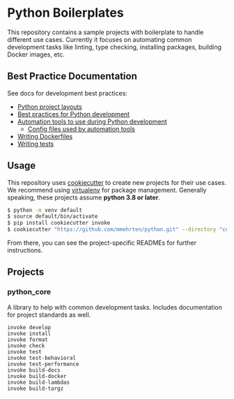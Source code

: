 # Python Boilerplates

This repository contains a sample projects with boilerplate to handle
different use cases. Currently it focuses on automating common
development tasks like linting, type checking, installing packages,
building Docker images, etc.

## Best Practice Documentation

See docs for development best practices:

* [Python project layouts](./Layout.md)
* [Best practices for Python development](./Development-Best-Practices.md)
* [Automation tools to use during Python development](./Automation-Tools.md)
  * [Config files used by automation tools](./Config-Files-For-Tools.md)
* [Writing Dockerfiles](./Dockerfiles.md)
* [Writing tests](./Testing.md)

## Usage

This repository uses [cookiecutter](https://cookiecutter.readthedocs.io/en/1.7.2/)
to create new projects for their use cases. We recommend using [virtualenv](https://virtualenv.pypa.io/en/latest/) for package management. Generally speaking, these projects assume **python 3.8 or later**.

```bash
$ python -m venv default
$ source default/bin/activate
$ pip install cookiecutter invoke
$ cookiecutter "https://github.com/mmehrten/python.git" --directory "cookiecutters/python_core"
```

From there, you can see the project-specific READMEs for further instructions.

## Projects

### python_core

A library to help with common development tasks. Includes documentation
for project standards as well.

```
invoke develop
invoke install
invoke format
invoke check
invoke test
invoke test-behavioral
invoke test-performance
invoke build-docs
invoke build-docker
invoke build-lambdas
invoke build-targz
```
